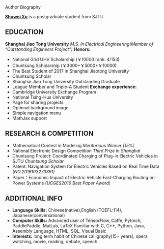 Author Biography


**[Shuwei Xu](https://github.com/CynthiaSuwi)** is a postgraduate student from SJTU.

## EDUCATION
**Shanghai Jiao Tong University** *M.S. in Electrical Engineering(Member of “Outstanding Engineers Project”)*
**Honors:**
* National Grid UHV Scholarship (￥10000 rank: 4/153)
* Chuntsung Scholarship (￥3000+￥5000+￥10000)
* The Best Student of 2017 in Shanghai Jiaotong University
* Chuntsung Scholar
* Shanghai Jiao Tong University Outstanding Graduate
* League Member and Triple-A Student
**Exchange experience:**
* Cambridge University Exchange Program
* National Tsing-Hua University
* Page for sharing projects
* Optional background image
* Simple navigation menu
* MathJax support

## RESEARCH & COMPETITION

* Mathematical Contest in Modeling *Meritorious Winner (15%)*
* National Electronic Design Competition  *Third Prize in Shanghai*
* Chuntsung Project: Coordinated Charging of Plug-in Electric Vehicles in SJTU *Chuntsung Scholar*
* Patent: Navigation System for Electric Vehicles Based on Real Time Data *(NO.2016103273391)*
* Paper：Economic Impact of Electric Vehicle Fast-Charging Routing on Power Systems *(UCGES2016 Best Paper Award)*


## ADDITIONAL INFO

* **Language Skills:**
Chinese(native),English (TOEFL:114), Japanese(conversational)
* **Computer Skills:**
Advanced user of TensorFlow, Caffe, Pytorch, PaddlePaddle, MatLab, LaTeX
Familiar with C, C++, Python, Java, Assembly Language, HTML, SQL, Visual Basic
* **Interests:**
long term habit of Chinese calligraphy(15+ years), opera watching, movie, reading, debate, speech
